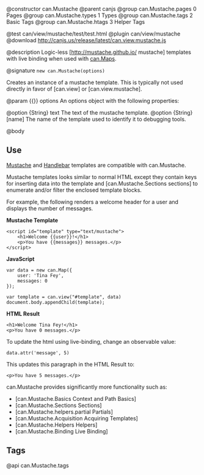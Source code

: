@constructor can.Mustache
@parent canjs
@group can.Mustache.pages 0 Pages
@group can.Mustache.types 1 Types
@group can.Mustache.tags 2 Basic Tags
@group can.Mustache.htags 3 Helper Tags

@test can/view/mustache/test/test.html
@plugin can/view/mustache
@download http://canjs.us/release/latest/can.view.mustache.js

@description Logic-less [http://mustache.github.io/ mustache] templates with live binding 
when used with [can.Maps](#can_observe).

@signature `new can.Mustache(options)`

Creates an instance of a mustache template. This is typically not used directly in 
favor of [can.view] or [can.view.mustache].

@param {{}} options An options object with the following properties:

@option {String} text The text of the mustache template.
@option {String} [name] The name of the template used to identify it to
debugging tools.

@body

## Use

[Mustache](https://github.com/janl/mustache.js/) and [Handlebar](http://handlebarsjs.com/) 
templates are compatible with can.Mustache.

Mustache templates looks similar to normal HTML except
they contain keys for inserting data into the template
and [can.Mustache.Sections sections] to enumerate and/or filter the enclosed template blocks.

For example, the following renders a welcome header for
a user and displays the number of messages.

__Mustache Template__

	<script id="template" type="text/mustache">
		<h1>Welcome {{user}}!</h1>
		<p>You have {{messages}} messages.</p>
	</script>

__JavaScript__

	var data = new can.Map({
		user: 'Tina Fey',
		messages: 0
	});

	var template = can.view("#template", data)
	document.body.appendChild(template);

__HTML Result__

	<h1>Welcome Tina Fey!</h1>
	<p>You have 0 messages.</p>

To update the html using live-binding, change an observable value:

	data.attr('message', 5)

This updates this paragraph in the HTML Result to:

	<p>You have 5 messages.</p>



can.Mustache provides significantly more functionality such as:

- [can.Mustache.Basics Context and Path Basics]
- [can.Mustache.Sections Sections]
- [can.Mustache.helpers.partial Partials]
- [can.Mustache.Acquisition Acquiring Templates]
- [can.Mustache.Helpers Helpers]
- [can.Mustache.Binding Live Binding]

## Tags

@api can.Mustache.tags